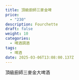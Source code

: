 ```yaml
---
title: 頂級廚師三麥金啤
price:
  - "230"
description: Fourchette
draft: false
weight: 10
categories:
  - 啤酒調酒
tags:
  - 啤酒
date: 2025-03-06T13:08:00.137Z
---
```

頂級廚師三麥金大啤酒